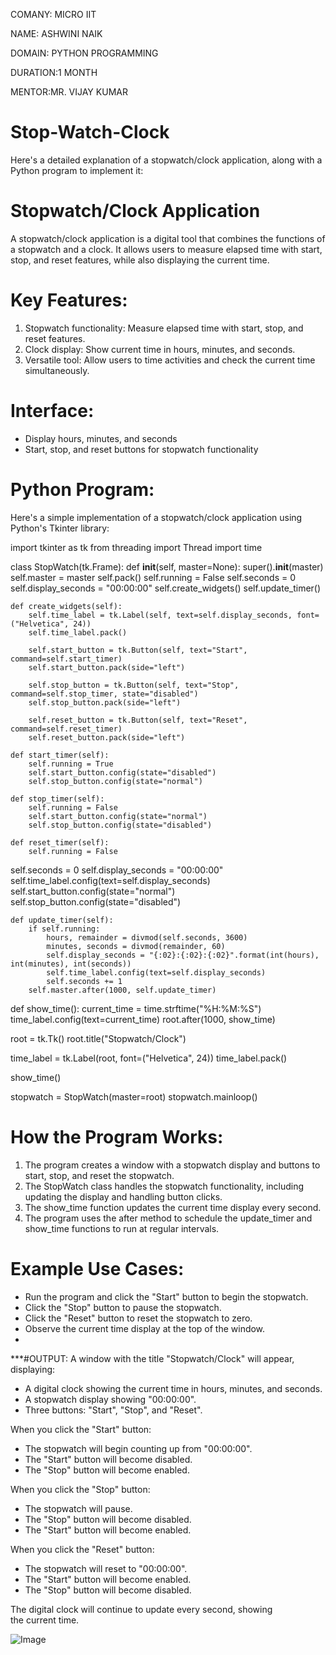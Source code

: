 COMANY: MICRO IIT

NAME: ASHWINI NAIK

DOMAIN: PYTHON PROGRAMMING

DURATION:1 MONTH

MENTOR:MR. VIJAY KUMAR

# Stop-Watch-Clock
Here's a detailed explanation of a stopwatch/clock application, along with a Python program to implement it:

# Stopwatch/Clock Application
A stopwatch/clock application is a digital tool that combines the functions of a stopwatch and a clock. It allows users to measure elapsed time with start, stop, and reset features, while also displaying the current time.

# Key Features:
1. Stopwatch functionality: Measure elapsed time with start, stop, and reset features.
2. Clock display: Show current time in hours, minutes, and seconds.
3. Versatile tool: Allow users to time activities and check the current time simultaneously.

# Interface:
- Display hours, minutes, and seconds
- Start, stop, and reset buttons for stopwatch functionality

# Python Program:
Here's a simple implementation of a stopwatch/clock application using Python's Tkinter library:


import tkinter as tk
from threading import Thread
import time

class StopWatch(tk.Frame):
    def __init__(self, master=None):
super().__init__(master)
        self.master = master
        self.pack()
        self.running = False
        self.seconds = 0
        self.display_seconds = "00:00:00"
        self.create_widgets()
        self.update_timer()

    def create_widgets(self):
        self.time_label = tk.Label(self, text=self.display_seconds, font=("Helvetica", 24))
        self.time_label.pack()

        self.start_button = tk.Button(self, text="Start", command=self.start_timer)
        self.start_button.pack(side="left")

        self.stop_button = tk.Button(self, text="Stop", command=self.stop_timer, state="disabled")
        self.stop_button.pack(side="left")

        self.reset_button = tk.Button(self, text="Reset", command=self.reset_timer)
        self.reset_button.pack(side="left")

    def start_timer(self):
        self.running = True
        self.start_button.config(state="disabled")
        self.stop_button.config(state="normal")

    def stop_timer(self):
        self.running = False
        self.start_button.config(state="normal")
        self.stop_button.config(state="disabled")

    def reset_timer(self):
        self.running = False
self.seconds = 0
        self.display_seconds = "00:00:00"
        self.time_label.config(text=self.display_seconds)
        self.start_button.config(state="normal")
        self.stop_button.config(state="disabled")

    def update_timer(self):
        if self.running:
            hours, remainder = divmod(self.seconds, 3600)
            minutes, seconds = divmod(remainder, 60)
            self.display_seconds = "{:02}:{:02}:{:02}".format(int(hours), int(minutes), int(seconds))
            self.time_label.config(text=self.display_seconds)
            self.seconds += 1
        self.master.after(1000, self.update_timer)

def show_time():
    current_time = time.strftime("%H:%M:%S")
    time_label.config(text=current_time)
    root.after(1000, show_time)

root = tk.Tk()
root.title("Stopwatch/Clock")

time_label = tk.Label(root, font=("Helvetica", 24))
time_label.pack()

show_time()

stopwatch = StopWatch(master=root)
stopwatch.mainloop()


# How the Program Works:
1. The program creates a window with a stopwatch display and buttons to start, stop, and reset the stopwatch.
2. The StopWatch class handles the stopwatch functionality, including updating the display and handling button clicks.
3. The show_time function updates the current time display every second.
4. The program uses the after method to schedule the update_timer and show_time functions to run at regular intervals.

# Example Use Cases:
- Run the program and click the "Start" button to begin the stopwatch.
- Click the "Stop" button to pause the stopwatch.
- Click the "Reset" button to reset the stopwatch to zero.
- Observe the current time display at the top of the window.
- 

***#OUTPUT:
A window with the title "Stopwatch/Clock" will appear, displaying:

- A digital clock showing the current time in hours, minutes, and seconds.
- A stopwatch display showing "00:00:00".
- Three buttons: "Start", "Stop", and "Reset".

When you click the "Start" button:

- The stopwatch will begin counting up from "00:00:00".
- The "Start" button will become disabled.
- The "Stop" button will become enabled.

When you click the "Stop" button:

- The stopwatch will pause.
- The "Stop" button will become disabled.
- The "Start" button will become enabled.

When you click the "Reset" button:

- The stopwatch will reset to "00:00:00".
- The "Start" button will become enabled.
- The "Stop" button will become disabled.

The digital clock will continue to update every second, showing the current time.

![Image](https://github.com/user-attachments/assets/cc10ed9a-2c80-4068-a376-fedec7236e3a)

